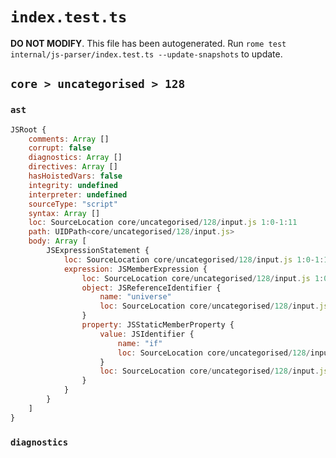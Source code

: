 # `index.test.ts`

**DO NOT MODIFY**. This file has been autogenerated. Run `rome test internal/js-parser/index.test.ts --update-snapshots` to update.

## `core > uncategorised > 128`

### `ast`

```javascript
JSRoot {
	comments: Array []
	corrupt: false
	diagnostics: Array []
	directives: Array []
	hasHoistedVars: false
	integrity: undefined
	interpreter: undefined
	sourceType: "script"
	syntax: Array []
	loc: SourceLocation core/uncategorised/128/input.js 1:0-1:11
	path: UIDPath<core/uncategorised/128/input.js>
	body: Array [
		JSExpressionStatement {
			loc: SourceLocation core/uncategorised/128/input.js 1:0-1:11
			expression: JSMemberExpression {
				loc: SourceLocation core/uncategorised/128/input.js 1:0-1:11
				object: JSReferenceIdentifier {
					name: "universe"
					loc: SourceLocation core/uncategorised/128/input.js 1:0-1:8 (universe)
				}
				property: JSStaticMemberProperty {
					value: JSIdentifier {
						name: "if"
						loc: SourceLocation core/uncategorised/128/input.js 1:9-1:11 (if)
					}
					loc: SourceLocation core/uncategorised/128/input.js 1:9-1:11 (if)
				}
			}
		}
	]
}
```

### `diagnostics`

```

```
